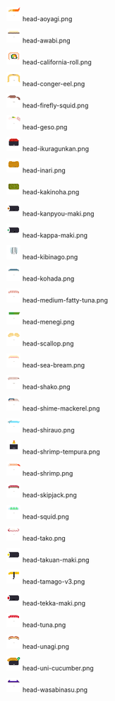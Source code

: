 ![head-aoyagi.png](head-aoyagi.png) head-aoyagi.png

![head-awabi.png](head-awabi.png) head-awabi.png

![head-california-roll.png](head-california-roll.png) head-california-roll.png

![head-conger-eel.png](head-conger-eel.png) head-conger-eel.png

![head-firefly-squid.png](head-firefly-squid.png) head-firefly-squid.png

![head-geso.png](head-geso.png) head-geso.png

![head-ikuragunkan.png](head-ikuragunkan.png) head-ikuragunkan.png

![head-inari.png](head-inari.png) head-inari.png

![head-kakinoha.png](head-kakinoha.png) head-kakinoha.png

![head-kanpyou-maki.png](head-kanpyou-maki.png) head-kanpyou-maki.png

![head-kappa-maki.png](head-kappa-maki.png) head-kappa-maki.png

![head-kibinago.png](head-kibinago.png) head-kibinago.png

![head-kohada.png](head-kohada.png) head-kohada.png

![head-medium-fatty-tuna.png](head-medium-fatty-tuna.png) head-medium-fatty-tuna.png

![head-menegi.png](head-menegi.png) head-menegi.png

![head-scallop.png](head-scallop.png) head-scallop.png

![head-sea-​​bream.png](head-sea-​​bream.png) head-sea-​​bream.png

![head-shako.png](head-shako.png) head-shako.png

![head-shime-mackerel.png](head-shime-mackerel.png) head-shime-mackerel.png

![head-shirauo.png](head-shirauo.png) head-shirauo.png

![head-shrimp-tempura.png](head-shrimp-tempura.png) head-shrimp-tempura.png

![head-shrimp.png](head-shrimp.png) head-shrimp.png

![head-skipjack.png](head-skipjack.png) head-skipjack.png

![head-squid.png](head-squid.png) head-squid.png

![head-tako.png](head-tako.png) head-tako.png

![head-takuan-maki.png](head-takuan-maki.png) head-takuan-maki.png

![head-tamago-v3.png](head-tamago-v3.png) head-tamago-v3.png

![head-tekka-maki.png](head-tekka-maki.png) head-tekka-maki.png

![head-tuna.png](head-tuna.png) head-tuna.png

![head-unagi.png](head-unagi.png) head-unagi.png

![head-uni-cucumber.png](head-uni-cucumber.png) head-uni-cucumber.png

![head-wasabinasu.png](head-wasabinasu.png) head-wasabinasu.png